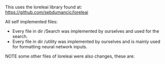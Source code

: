 This uses the loreleai library found at: https://github.com/sebdumancic/loreleai


All self implemented files:

  - Every file in dir /Search was implemented by ourselves and used for the search.
  - Every file in dir /utility was implemented by ourselves and is mainly used for formatting neural network inputs.

NOTE some other files of loreleai were also changes, these are:
